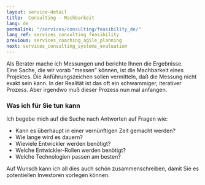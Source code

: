 ```yaml
---
layout: service-detail
title:  Consulting - Machbarkeit
lang: de
permalink: "/services/consulting/feasibility_de/"
lang_ref: services_consulting_feasibility
previous: services_coaching_agile_planning
next: services_consulting_systems_evaluation
---
```

Als Berater mache ich Messungen und berichte Ihnen die Ergebnisse.  
Eine Sache, die wir vorab "messen" können, ist die Machbarkeit eines Projektes.
Die Anführungszeichen sollen vermitteln, daß die Messung nicht exakt sein kann. In der Realität ist das oft ein schwammiger, iterativer Prozess. Aber irgendwo muß dieser Prozess nun mal anfangen.

### Was ich für Sie tun kann
Ich begebe mich auf die Suche nach Antworten auf Fragen wie:
- Kann es überhaupt in einer vernünftigen Zeit gemacht werden?
- Wie lange wird es dauern?
- Wieviele Entwickler werden benötigt?
- Welche Entwickler-Rollen werden benötigt?
- Welche Technologien passen am besten?

Auf Wunsch kann ich all dies auch schön zusammenschreiben, damit Sie es potentiellen Investoren vorlegen können.
